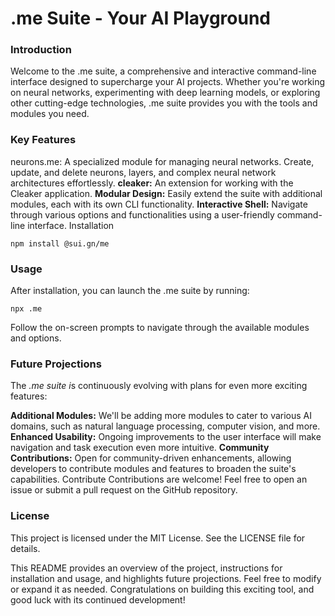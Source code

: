 # .me Suite - Your AI Playground

### Introduction

Welcome to the .me suite, a comprehensive and interactive command-line interface designed to supercharge your AI projects. Whether you're working on neural networks, experimenting with deep learning models, or exploring other cutting-edge technologies, .me suite provides you with the tools and modules you need.

### Key Features

neurons.me: A specialized module for managing neural networks. Create, update, and delete neurons, layers, and complex neural network architectures effortlessly.
**cleaker:** An extension for working with the Cleaker application.
**Modular Design:** Easily extend the suite with additional modules, each with its own CLI functionality.
**Interactive Shell:** Navigate through various options and functionalities using a user-friendly command-line interface.
Installation

```
npm install @sui.gn/me
```

### Usage

After installation, you can launch the .me suite by running:

```
npx .me
```

Follow the on-screen prompts to navigate through the available modules and options.

### Future Projections

The *.me suite i*s continuously evolving with plans for even more exciting features:

**Additional Modules:** We'll be adding more modules to cater to various AI domains, such as natural language processing, computer vision, and more.
**Enhanced Usability:** Ongoing improvements to the user interface will make navigation and task execution even more intuitive.
**Community Contributions:** Open for community-driven enhancements, allowing developers to contribute modules and features to broaden the suite's capabilities.
Contribute
Contributions are welcome! Feel free to open an issue or submit a pull request on the GitHub repository.

### License

This project is licensed under the MIT License. See the LICENSE file for details.

This README provides an overview of the project, instructions for installation and usage, and highlights future projections. Feel free to modify or expand it as needed. Congratulations on building this exciting tool, and good luck with its continued development!